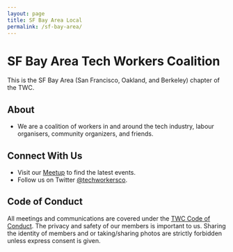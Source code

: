 ```yaml
---
layout: page
title: SF Bay Area Local
permalink: /sf-bay-area/
---
```

<style>h1, .main-wrapper h2, h3 {text-align: left; font-weight: bold;}</style>
# SF Bay Area Tech Workers Coalition
This is the SF Bay Area (San Francisco, Oakland, and Berkeley) chapter of the TWC.

## About
- We are a coalition of workers in and around the tech industry, labour organisers, community organizers, and friends.

## Connect With Us
- Visit our [Meetup](https://www.meetup.com/Tech-Workers-Coalition/) to find the latest events.
- Follow us on Twitter [@techworkersco](https://twitter.com/techworkersco).

## Code of Conduct
All meetings and communications are covered under the [TWC Code of Conduct](https://techworkerscoalition.org/community-guide/). The privacy and safety of our members is important to us. Sharing the identity of members and or taking/sharing photos are strictly forbidden unless express consent is given.

